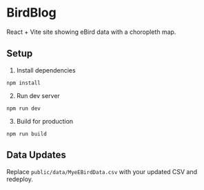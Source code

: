 # BirdBlog

React + Vite site showing eBird data with a choropleth map.

## Setup

1. Install dependencies
```
npm install
```

2. Run dev server
```
npm run dev
```

3. Build for production
```
npm run build
```

## Data Updates
Replace `public/data/MyeEBirdData.csv` with your updated CSV and redeploy.
